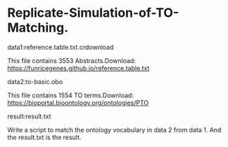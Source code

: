 # Replicate-Simulation-of-TO-Matching.

data1:reference.table.txt.crdownload

  This file contains 3553 Abstracts.Download: https://funricegenes.github.io/reference.table.txt
  
data2:to-basic.obo

This file contains 1554 TO terms.Download: https://bioportal.bioontology.org/ontologies/PTO

result:result.txt

Write a script to match the ontology vocabulary in data 2 from data 1. And the result.txt is the result.
